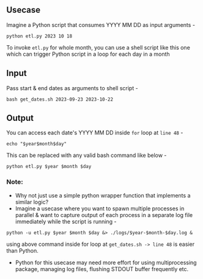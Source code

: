 ## Usecase
Imagine a Python script that consumes YYYY MM DD as input arguments -
```
python etl.py 2023 10 18
```
To invoke `etl.py` for whole month, you can use a shell script like this one which can trigger Python script in a loop for each day in a month

## Input
Pass start & end dates as arguments to shell script -
```
bash get_dates.sh 2023-09-23 2023-10-22
```

## Output
You can access each date's YYYY MM DD inside `for` loop at `line 48` -
```
echo "$year$month$day"
```
This can be replaced with any valid bash command like below -
```
python etl.py $year $month $day
```


### Note:
- Why not just use a simple python wrapper function that implements a similar logic? 
- Imagine a usecase where you want to spawn multiple processes in parallel & want to capture output of each process in a separate log file immediately while the script is running -
```
python -u etl.py $year $month $day &> ./logs/$year-$month-$day.log &
```
using above command inside for loop at `get_dates.sh -> line 48` is easier than Python.
- Python for this usecase may need more effort for using multiprocessing package, managing log files, flushing STDOUT buffer frequently etc.

